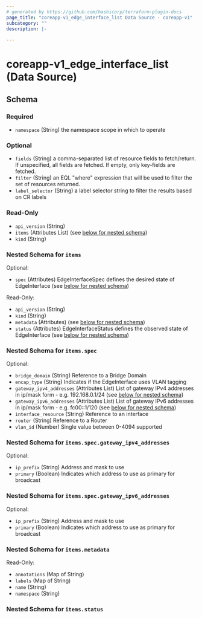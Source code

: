 ```yaml
---
# generated by https://github.com/hashicorp/terraform-plugin-docs
page_title: "coreapp-v1_edge_interface_list Data Source - coreapp-v1"
subcategory: ""
description: |-
  
---
```


# coreapp-v1_edge_interface_list (Data Source)





<!-- schema generated by tfplugindocs -->
## Schema

### Required

- `namespace` (String) the namespace scope in which to operate

### Optional

- `fields` (String) a comma-separated list of resource fields to fetch/return.  If unspecified, all fields are fetched.  If empty, only key-fields are fetched.
- `filter` (String) an EQL "where" expression that will be used to filter the set of resources returned.
- `label_selector` (String) a label selector string to filter the results based on CR labels

### Read-Only

- `api_version` (String)
- `items` (Attributes List) (see [below for nested schema](#nestedatt--items))
- `kind` (String)

<a id="nestedatt--items"></a>
### Nested Schema for `items`

Optional:

- `spec` (Attributes) EdgeInterfaceSpec defines the desired state of EdgeInterface (see [below for nested schema](#nestedatt--items--spec))

Read-Only:

- `api_version` (String)
- `kind` (String)
- `metadata` (Attributes) (see [below for nested schema](#nestedatt--items--metadata))
- `status` (Attributes) EdgeInterfaceStatus defines the observed state of EdgeInterface (see [below for nested schema](#nestedatt--items--status))

<a id="nestedatt--items--spec"></a>
### Nested Schema for `items.spec`

Optional:

- `bridge_domain` (String) Reference to a Bridge Domain
- `encap_type` (String) Indicates if the EdgeInterface uses VLAN tagging
- `gateway_ipv4_addresses` (Attributes List) List of gateway IPv4 addresses in ip/mask form - e.g. 192.168.0.1/24 (see [below for nested schema](#nestedatt--items--spec--gateway_ipv4_addresses))
- `gateway_ipv6_addresses` (Attributes List) List of gateway IPv6 addresses in ip/mask form - e.g. fc00::1/120 (see [below for nested schema](#nestedatt--items--spec--gateway_ipv6_addresses))
- `interface_resource` (String) Reference to an interface
- `router` (String) Reference to a Router
- `vlan_id` (Number) Single value between 0-4094 supported

<a id="nestedatt--items--spec--gateway_ipv4_addresses"></a>
### Nested Schema for `items.spec.gateway_ipv4_addresses`

Optional:

- `ip_prefix` (String) Address and mask to use
- `primary` (Boolean) Indicates which address to use as primary for broadcast


<a id="nestedatt--items--spec--gateway_ipv6_addresses"></a>
### Nested Schema for `items.spec.gateway_ipv6_addresses`

Optional:

- `ip_prefix` (String) Address and mask to use
- `primary` (Boolean) Indicates which address to use as primary for broadcast



<a id="nestedatt--items--metadata"></a>
### Nested Schema for `items.metadata`

Read-Only:

- `annotations` (Map of String)
- `labels` (Map of String)
- `name` (String)
- `namespace` (String)


<a id="nestedatt--items--status"></a>
### Nested Schema for `items.status`
